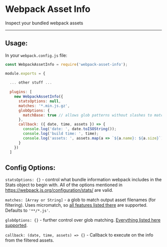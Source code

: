 # Webpack Asset Info

Inspect your bundled webpack assets

-----

## Usage:

In your `webpack.config.js` file:

```js
const WebpackAssetInfo = require('webpack-asset-info');

module.exports = {
  
  ... other stuff ...
  
  plugins: [
    new WebpackAssetInfo({
      statsOptions: null,
      matches: '*.min.js.gz',
      globOptions: {
        matchBase: true // allows glob patterns without slashes to match file path based on basename
      },
      callback: ({ date, time, assets }) => {
        console.log('date: ', date.toISOString());
        console.log('build time: ', time);
        console.log('assets: ', assets.map(a => `${a.name}: ${a.size}`));
      }
    })
  ]
```

## Config Options:

`statsOptions: {}` - control what bundle information webpack includes in the Stats object to begin with.  All of the options mentioned in https://webpack.js.org/configuration/stats/ are valid.

`matches: [Array or String]` - a glob to match output asset filenames (for filtering).  Uses micromatch, so [all features listed there](https://github.com/micromatch/micromatch#matching-features) are supported.
Defaults to `'**/*.js'`.

`globOptions: {}` - further control over glob matching.  [Everything listed here supported](https://github.com/micromatch/micromatch#options).

`callback: (date, time, assets) => {}` - Callback to execute on the info from the filtered assets.

